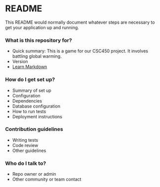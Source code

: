 # README #

This README would normally document whatever steps are necessary to get your application up and running.

### What is this repository for? ###

* Quick summary:
This is a game for our CSC450 project.
It involves battling global warming.
* Version
* [Learn Markdown](https://bitbucket.org/tutorials/markdowndemo)

### How do I get set up? ###

* Summary of set up
* Configuration
* Dependencies
* Database configuration
* How to run tests
* Deployment instructions

### Contribution guidelines ###

* Writing tests
* Code review
* Other guidelines

### Who do I talk to? ###

* Repo owner or admin
* Other community or team contact